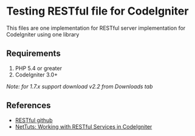 # Testing RESTful file for CodeIgniter

This files are one implementation for RESTful server implementation for CodeIgniter using one library

## Requirements

1. PHP 5.4 or greater
2. CodeIgniter 3.0+

_Note: for 1.7.x support download v2.2 from Downloads tab_

## References

* [RESTful github](https://github.com/chriskacerguis/codeigniter-restserver)
* [NetTuts: Working with RESTful Services in CodeIgniter](http://net.tutsplus.com/tutorials/php/working-with-restful-services-in-codeigniter-2/)
